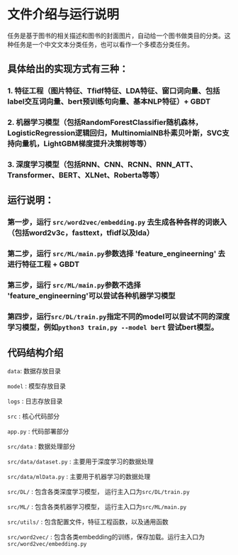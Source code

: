 # 文件介绍与运行说明


任务是基于图书的相关描述和图书的封面图片，自动给一个图书做类目的分类。这种任务是一个中文文本分类任务，也可以看作一个多模态分类任务。



## 具体给出的实现方式有三种：

### 1. 特征工程（图片特征、Tfidf特征、LDA特征、窗口词向量、包括label交互词向量、bert预训练句向量、基本NLP特征）+ GBDT

### 2. 机器学习模型（包括RandomForestClassifier随机森林，LogisticRegression逻辑回归，MultinomialNB朴素贝叶斯，SVC支持向量机，LightGBM梯度提升决策树等等）

### 3. 深度学习模型（包括RNN、CNN、RCNN、RNN_ATT、Transformer、BERT、XLNet、Roberta等等）



## 运行说明：

### 第一步，运行 `src/word2vec/embedding.py` 去生成各种各样的词嵌入（包括word2v3c，fasttext，tfidf以及lda）

### 第二步，运行 `src/ML/main.py`参数选择 'feature_engineerning' 去进行特征工程 + GBDT

### 第三步，运行 `src/ML/main.py`参数不选择 'feature_engineerning'可以尝试各种机器学习模型

### 第四步，运行`src/DL/train.py`指定不同的model可以尝试不同的深度学习模型，例如`python3 train,py --model bert`  尝试bert模型。



## 代码结构介绍
`data`: 数据存放目录

`model` : 模型存放目录

`logs` : 日志存放目录

`src` : 核心代码部分

`app.py` : 代码部署部分

`src/data` : 数据处理部分

`src/data/dataset.py` : 主要用于深度学习的数据处理

`src/data/mlData.py` : 主要用于机器学习的数据处理

`src/DL/` : 包含各类深度学习模型， 运行主入口为`src/DL/train.py`

`src/ML/` : 包含各类机器学习模型， 运行主入口为`src/ML/main.py`

`src/utils/` : 包含配置文件，特征工程函数，以及通用函数

`src/word2vec/` : 包含各类embedding的训练，保存加载。运行主入口为`src/word2vec/embedding.py`

